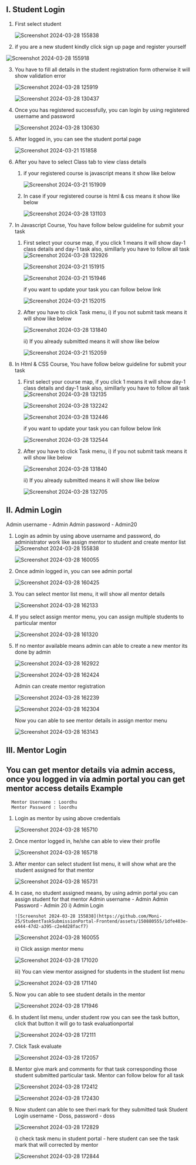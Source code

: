 I. Student Login
----------------
1. First select student

   ![Screenshot 2024-03-28 155838](https://github.com/Moni-25/StudentTaskSubmissionPortal-Frontend/assets/150880555/b1e4f2dd-5eb4-4798-b80c-f298c48108d4)

2. if you are a new student kindly click sign up page and register yourself

  ![Screenshot 2024-03-28 155918](https://github.com/Moni-25/StudentTaskSubmissionPortal-Frontend/assets/150880555/d7ee5e23-eb3c-4d27-b9da-e8bd29e96903)
   
3. You have to fill all details in the student registration form otherwise it will show validation error

   ![Screenshot 2024-03-28 125919](https://github.com/Moni-25/StudentTaskSubmissionPortal-Frontend/assets/150880555/ec1424cf-e7ce-425b-8f5b-474735cf2a80)

   ![Screenshot 2024-03-28 130437](https://github.com/Moni-25/StudentTaskSubmissionPortal-Frontend/assets/150880555/8126f9e2-b9cc-48fe-8a55-2a08cb0dd363)

4. Once you has registered successfully, you can login by using registered username and password

   ![Screenshot 2024-03-28 130630](https://github.com/Moni-25/StudentTaskSubmissionPortal-Frontend/assets/150880555/2d92d0d0-86c0-4345-aa4f-8a7aba15f50f)

5. After logged in, you can see the student portal page

   ![Screenshot 2024-03-21 151858](https://github.com/Moni-25/StudentTaskSubmissionPortal-Frontend/assets/150880555/e2672efb-cc82-486c-9092-f4e6ab8456ef)

6. After you have to select Class tab to view class details

   1. if your registered course is javascript means it show like below

      ![Screenshot 2024-03-21 151909](https://github.com/Moni-25/StudentTaskSubmissionPortal-Frontend/assets/150880555/089ecfca-c405-4c0b-8b68-c251b36edef0)

   2. In case if your registered course is html & css means it show like below
  
      ![Screenshot 2024-03-28 131103](https://github.com/Moni-25/StudentTaskSubmissionPortal-Frontend/assets/150880555/f8850f38-e2e4-4567-b3a8-c3a84efa074e)

7. In Javascript Course, You have follow below guideline for submit your task
   1. First select your course map, if you click 1 means it will show day-1 class details and day-1 task also, simillarly you have to follow all task
      ![Screenshot 2024-03-28 132926](https://github.com/Moni-25/StudentTaskSubmissionPortal-Frontend/assets/150880555/b58f9606-c4c1-4371-9096-3154121f161c)

      ![Screenshot 2024-03-21 151915](https://github.com/Moni-25/StudentTaskSubmissionPortal-Frontend/assets/150880555/26dac598-0c58-4a10-a207-0fa6621ce3d6)

      ![Screenshot 2024-03-21 151946](https://github.com/Moni-25/StudentTaskSubmissionPortal-Frontend/assets/150880555/c2175147-3e00-4a8c-b81e-2cd0a489cf1f)

      if you want to update your task you can follow below link

      ![Screenshot 2024-03-21 152015](https://github.com/Moni-25/StudentTaskSubmissionPortal-Frontend/assets/150880555/8e824a00-36f4-498a-8974-a1fb73a1a04f)

   2. After you have to click Task menu,
      i) if you not submit task means it will show like below

      ![Screenshot 2024-03-28 131840](https://github.com/Moni-25/StudentTaskSubmissionPortal-Frontend/assets/150880555/e8e90ebe-2529-40ea-bbd6-6f0cc8995f56)

      ii) If you already submitted means it will show like below

      ![Screenshot 2024-03-21 152059](https://github.com/Moni-25/StudentTaskSubmissionPortal-Frontend/assets/150880555/3035d397-0926-4b49-8400-822e5cdf4e0c)

8. In Html & CSS Course, You have follow below guideline for submit your task
   1. First select your course map, if you click 1 means it will show day-1 class details and day-1 task also, simillarly you have to follow all task
      ![Screenshot 2024-03-28 132135](https://github.com/Moni-25/StudentTaskSubmissionPortal-Frontend/assets/150880555/184edb93-e215-4804-84f0-96811621ed4f)

      ![Screenshot 2024-03-28 132242](https://github.com/Moni-25/StudentTaskSubmissionPortal-Frontend/assets/150880555/d7eddfdb-47e1-49db-86d3-677447752b87)

      ![Screenshot 2024-03-28 132446](https://github.com/Moni-25/StudentTaskSubmissionPortal-Frontend/assets/150880555/6d2b93ad-d89e-427c-9106-7004841e2f6a)

      if you want to update your task you can follow below link
      
      ![Screenshot 2024-03-28 132544](https://github.com/Moni-25/StudentTaskSubmissionPortal-Frontend/assets/150880555/1ba52b3c-b487-459b-820a-accc328b3d32)

   2. After you have to click Task menu,
      i) if you not submit task means it will show like below

         ![Screenshot 2024-03-28 131840](https://github.com/Moni-25/StudentTaskSubmissionPortal-Frontend/assets/150880555/e8e90ebe-2529-40ea-bbd6-6f0cc8995f56)

      ii) If you already submitted means it will show like below

         ![Screenshot 2024-03-28 132705](https://github.com/Moni-25/StudentTaskSubmissionPortal-Frontend/assets/150880555/7956fdfd-b873-4f8d-8174-a76aa08e2e18)

II. Admin Login
---------------
   Admin username - Admin
   Admin password - Admin20
1. Login as admin by using above username and password, do administrator work like assign mentor to student and create mentor list
      ![Screenshot 2024-03-28 155838](https://github.com/Moni-25/StudentTaskSubmissionPortal-Frontend/assets/150880555/1dfe403e-e444-47d2-a395-c2e4d28facf7)

      ![Screenshot 2024-03-28 160055](https://github.com/Moni-25/StudentTaskSubmissionPortal-Frontend/assets/150880555/84333116-9ab6-424e-bf25-3cb8cf9ade8d)

2. Once admin logged in, you can see admin portal

   ![Screenshot 2024-03-28 160425](https://github.com/Moni-25/StudentTaskSubmissionPortal-Frontend/assets/150880555/6e52da3c-3824-4a1e-b8dd-5e5435a6c4f7)

3. You can select mentor list menu, it will show all mentor details

   ![Screenshot 2024-03-28 162133](https://github.com/Moni-25/StudentTaskSubmissionPortal-Frontend/assets/150880555/7a2b61af-58c2-4f44-ba1a-187f618ffe5d)

4. If you select assign mentor menu, you can assign multiple students to particular mentor

   ![Screenshot 2024-03-28 161320](https://github.com/Moni-25/StudentTaskSubmissionPortal-Frontend/assets/150880555/3cd645e8-a927-4335-9faa-d42f9ded403d)

5. If no mentor available means admin can able to create a new mentor its done by admin

   ![Screenshot 2024-03-28 162922](https://github.com/Moni-25/StudentTaskSubmissionPortal-Frontend/assets/150880555/6e616a2a-089f-40b3-9511-a0af8f289368)

   ![Screenshot 2024-03-28 162424](https://github.com/Moni-25/StudentTaskSubmissionPortal-Frontend/assets/150880555/4d020f59-108b-46d7-85c4-068971a4ea46)

   Admin can create mentor registration

   ![Screenshot 2024-03-28 162239](https://github.com/Moni-25/StudentTaskSubmissionPortal-Frontend/assets/150880555/b6809342-fc4d-4a83-a06d-cc29fe4cf6c6)

   ![Screenshot 2024-03-28 162304](https://github.com/Moni-25/StudentTaskSubmissionPortal-Frontend/assets/150880555/63bcde9f-33da-42ea-bc2c-f57b7f547f46)

   Now you can able to see mentor details in assign mentor menu

   ![Screenshot 2024-03-28 163143](https://github.com/Moni-25/StudentTaskSubmissionPortal-Frontend/assets/150880555/991b1662-762a-48bd-bf18-c802c812ce47)

III. Mentor Login
-----------------
   You can get mentor details via admin access, once you logged in via admin portal you can get mentor access details
   Example
   -------
      Mentor Username : Loordhu
      Mentor Password : loordhu

   1. Login as mentor by using above credentials

      ![Screenshot 2024-03-28 165710](https://github.com/Moni-25/StudentTaskSubmissionPortal-Frontend/assets/150880555/6d273db5-a9f3-44a2-a4b8-34f91c87fe11)

   2. Once mentor logged in, he/she can able to view their profile

      ![Screenshot 2024-03-28 165718](https://github.com/Moni-25/StudentTaskSubmissionPortal-Frontend/assets/150880555/2ee82db3-fb8c-4587-9676-f3ad27d183d3)

   3. After mentor can select student list menu, it will show what are the student assigned for that mentor

      ![Screenshot 2024-03-28 165731](https://github.com/Moni-25/StudentTaskSubmissionPortal-Frontend/assets/150880555/6fc0e075-347d-4577-86f0-2d530761bcdd)
   
   4. In case, no student assigned means, by using admin portal you can assign student for that mentor
      Admin username - Admin
      Admin Password - Admin 20
      i) Admin Login
      
          ![Screenshot 2024-03-28 155838](https://github.com/Moni-25/StudentTaskSubmissionPortal-Frontend/assets/150880555/1dfe403e-e444-47d2-a395-c2e4d28facf7)
         ![Screenshot 2024-03-28 160055](https://github.com/Moni-25/StudentTaskSubmissionPortal-Frontend/assets/150880555/84333116-9ab6-424e-bf25-3cb8cf9ade8d)

      ii) Click assign mentor menu

         ![Screenshot 2024-03-28 171020](https://github.com/Moni-25/StudentTaskSubmissionPortal-Frontend/assets/150880555/39eb48bb-4178-4b33-b0e7-a9f6a1e7c8e8)

      iii) You can view mentor assigned for students in the student list menu

         ![Screenshot 2024-03-28 171140](https://github.com/Moni-25/StudentTaskSubmissionPortal-Frontend/assets/150880555/6b4ebcf4-83c6-47e6-9bc6-e94d6fa33b21)

   5. Now you can able to see student details in the mentor

         ![Screenshot 2024-03-28 171946](https://github.com/Moni-25/StudentTaskSubmissionPortal-Frontend/assets/150880555/72fbb1d3-c54d-474a-bb76-8b9323eddd30)

   6. In student list menu, under student row you can see the task button, click that button it will go to task evaluationportal

      ![Screenshot 2024-03-28 172111](https://github.com/Moni-25/StudentTaskSubmissionPortal-Frontend/assets/150880555/587da405-47e6-42b2-9fe3-631150afcd01)

   7. Click Task evaluate

      ![Screenshot 2024-03-28 172057](https://github.com/Moni-25/StudentTaskSubmissionPortal-Frontend/assets/150880555/6d4a964b-f6c0-46ab-ba41-e04b564de63e)

   8. Mentor give mark and comments for that task corresponding those student submitted particular task. Mentor can follow below for all task

       ![Screenshot 2024-03-28 172412](https://github.com/Moni-25/StudentTaskSubmissionPortal-Frontend/assets/150880555/998dde48-69ce-446c-84f8-9e74002f961c)

      ![Screenshot 2024-03-28 172430](https://github.com/Moni-25/StudentTaskSubmissionPortal-Frontend/assets/150880555/e94c2315-7bd5-437b-a045-21aa5189e13d)

   9. Now student can able to see theri mark for they submitted task
       Student Login username - Doss, password - doss

      ![Screenshot 2024-03-28 172829](https://github.com/Moni-25/StudentTaskSubmissionPortal-Frontend/assets/150880555/7ed0b9a4-5b75-4249-8335-3440164882e9)

      i) check task menu in student portal - here student can see the task mark that will corrected by mentor

         ![Screenshot 2024-03-28 172844](https://github.com/Moni-25/StudentTaskSubmissionPortal-Frontend/assets/150880555/5d2c25d2-93fc-4d2d-ac57-c8b75680303b)





      






      













      





      







      


      





     
